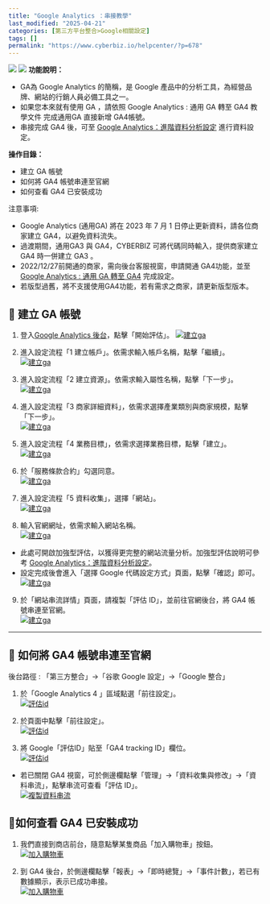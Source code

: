 ```yaml
---
title: "Google Analytics ：串接教學"
last_modified: "2025-04-21"
categories: [第三方平台整合>Google相關設定]
tags: []
permalink: "https://www.cyberbiz.io/helpcenter/?p=678"
---
```


![](https://www.cyberbiz.io/helpcenter/wp-content/uploads/一般版3.png)
![](https://www.cyberbiz.io/helpcenter/wp-content/uploads/PLUS版3.png)
**功能說明：**  

* GA為 Google Analytics 的簡稱，是 Google 產品中的分析工具，為經營品牌、網站的行銷人員必備工具之一。 
* 如果您本來就有使用 GA ，請依照 Google Analytics : 通用 GA 轉至 GA4 教學文件 完成通用GA 直接新增 GA4帳號。 
* 串接完成 GA4 後，可至 [Google Analytics：進階資料分析設定](https://www.cyberbiz.io/helpcenter/?p=7099) 進行資料設定。

**操作目錄：**

* 建立 GA 帳號
* 如何將 GA4 帳號串連至官網
* 如何查看 GA4 已安裝成功

注意事項:  

* Google Analytics (通用GA) 將在 2023 年 7 月 1 日停止更新資料，請各位商家建立 GA4，以避免資料流失。
* 過渡期間，通用GA3 與 GA4，CYBERBIZ 可將代碼同時輸入，提供商家建立 GA4 時一併建立 GA3 。
* 2022/12/27前開通的商家，需向後台客服視窗，申請開通 GA4功能，並至 [Google Analytics : 通用 GA 轉至 GA4](https://www.cyberbiz.io/helpcenter/?p=6613) 完成設定。
* 若版型過舊，將不支援使用GA4功能，若有需求之商家，請更新版型版本。



## 📌 建立 GA 帳號



1. 登入[Google Analytics 後台](https://analytics.google.com/analytics/web/)，點擊「開始評估」。 [![建立ga](https://www.cyberbiz.io/support/wp-content/uploads/Google-Analytics-：串接教學01.png)](https://www.cyberbiz.io/support/wp-content/uploads/Google-Analytics-：串接教學01.png)


2. 進入設定流程「1 建立帳戶」。依需求輸入帳戶名稱，點擊「繼續」。  
[![建立ga](https://www.cyberbiz.io/support/wp-content/uploads/Google-Analytics-：串接教學02.png)](https://www.cyberbiz.io/support/wp-content/uploads/Google-Analytics-：串接教學02.png)



3. 進入設定流程「2 建立資源」。依需求輸入屬性名稱，點擊「下一步」。  
[![建立ga](https://www.cyberbiz.io/support/wp-content/uploads/Google-Analytics-：串接教學03.png)](https://www.cyberbiz.io/support/wp-content/uploads/Google-Analytics-：串接教學03.png)



4. 進入設定流程「3 商家詳細資料」，依需求選擇產業類別與商家規模，點擊「下一步」。  
[![建立ga](https://www.cyberbiz.io/support/wp-content/uploads/Google-Analytics-：串接教學04.png)](https://www.cyberbiz.io/support/wp-content/uploads/Google-Analytics-：串接教學04.png)



5. 進入設定流程「4 業務目標」，依需求選擇業務目標，點擊「建立」。  
[![建立ga](https://www.cyberbiz.io/support/wp-content/uploads/Google-Analytics-：串接教學05.png)](https://www.cyberbiz.io/support/wp-content/uploads/Google-Analytics-：串接教學05.png)



6. 於「服務條款合約」勾選同意。  
[![建立ga](https://www.cyberbiz.io/support/wp-content/uploads/Google-Analytics-：串接教學06.png)](https://www.cyberbiz.io/support/wp-content/uploads/Google-Analytics-：串接教學06.png)



7. 進入設定流程「5 資料收集」，選擇「網站」。  
[![建立ga](https://www.cyberbiz.io/support/wp-content/uploads/Google-Analytics-：串接教學07.png)](https://www.cyberbiz.io/support/wp-content/uploads/Google-Analytics-：串接教學07.png)



8. 輸入官網網址，依需求輸入網站名稱。  
[![建立ga](https://www.cyberbiz.io/support/wp-content/uploads/Google-Analytics-：串接教學08.png)](https://www.cyberbiz.io/support/wp-content/uploads/Google-Analytics-：串接教學08.png)

* 此處可開啟加強型評估，以獲得更完整的網站流量分析。加強型評估說明可參考 [Google Analytics：進階資料分析設定](https://www.cyberbiz.io/helpcenter/?p=7099)。
* 設定完成後會進入「選擇 Google 代碼設定方式」頁面，點擊「確認」即可。  
[![建立ga](https://www.cyberbiz.io/support/wp-content/uploads/Google-Analytics-：串接教學09.png)](https://www.cyberbiz.io/support/wp-content/uploads/Google-Analytics-：串接教學09.png)

9. 於「網站串流詳情」頁面，請複製「評估 ID」，並前往官網後台，將 GA4 帳號串連至官網。  
[![建立ga](https://www.cyberbiz.io/support/wp-content/uploads/Google-Analytics-：串接教學10.png)](https://www.cyberbiz.io/support/wp-content/uploads/Google-Analytics-：串接教學10.png)

* * *

## 📌 如何將 GA4 帳號串連至官網


後台路徑 : 「第三方整合」→「谷歌 Google 設定」→「Google 整合」  

1. 於「Google Analytics 4 」區域點選「前往設定」。  
[![評估id](https://www.cyberbiz.io/support/wp-content/uploads/Screenshot-2023-10-05-at-12.30.12-PM.png)](https://www.cyberbiz.io/support/wp-content/uploads/Screenshot-2023-10-05-at-12.30.12-PM.png)

2. 於頁面中點擊「前往設定」。  
[![評估id](https://www.cyberbiz.io/support/wp-content/uploads/Google-Analytics-：串接申請教學10.png)](https://www.cyberbiz.io/support/wp-content/uploads/Google-Analytics-：串接申請教學10.png)



3. 將 Google「評估ID」貼至「GA4 tracking ID」欄位。  
[![評估id](https://www.cyberbiz.io/support/wp-content/uploads/Screenshot-2023-10-05-at-12.12.21-PM.png)](https://www.cyberbiz.io/support/wp-content/uploads/Screenshot-2023-10-05-at-12.12.21-PM.png)

* 若已關閉 GA4 視窗，可於側邊欄點擊「管理」→「資料收集與修改」→「資料串流」，點擊串流可查看「評估 ID」。  
[![複製資料串流](https://www.cyberbiz.io/support/wp-content/uploads/Google-Analytics-：串接教學11.png)](https://www.cyberbiz.io/support/wp-content/uploads/Google-Analytics-：串接教學11.png)



## 📌如何查看 GA4 已安裝成功



1. 我們直接到商店前台，隨意點擊某隻商品「加入購物車」按鈕。  
[![加入購物車](https://www.cyberbiz.io/support/wp-content/uploads/Google-Analytics通用-GA-轉至-GA412.png)](https://www.cyberbiz.io/support/wp-content/uploads/Google-Analytics通用-GA-轉至-GA412.png)




2. 到 GA4 後台，於側邊欄點擊「報表」→「即時總覽」→「事件計數」，若已有數據顯示，表示已成功串接。  
[![加入購物車](https://www.cyberbiz.io/support/wp-content/uploads/Google-Analytics通用-GA-轉至-GA413.png)](https://www.cyberbiz.io/support/wp-content/uploads/Google-Analytics通用-GA-轉至-GA413.png)





